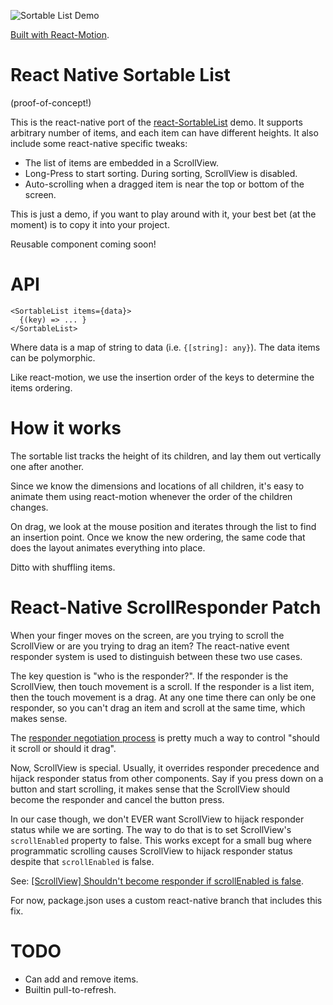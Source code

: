 ![Sortable List Demo](doc/native-sortable-list-demo.gif)

[Built with React-Motion](https://github.com/chenglou/react-motion).

# React Native Sortable List

(proof-of-concept!)

This is the react-native port of the [react-SortableList](https://github.com/hayeah/react-SortableList) demo. It supports arbitrary number of items, and each item can have different heights. It also include some react-native specific tweaks:

+ The list of items are embedded in a ScrollView.
+ Long-Press to start sorting. During sorting, ScrollView is disabled.
+ Auto-scrolling when a dragged item is near the top or bottom of the screen.

This is just a demo, if you want to play around with it, your best bet (at the moment) is to copy it into your project.

Reusable component coming soon!

# API

```
<SortableList items={data}>
  {(key) => ... }
</SortableList>
```

Where data is a map of string to data (i.e. `{[string]: any}`). The data items can be polymorphic.

Like react-motion, we use the insertion order of the keys to determine the items ordering.

# How it works

The sortable list tracks the height of its children, and lay them out vertically one after another.

Since we know the dimensions and locations of all children, it's easy to animate them using react-motion whenever the order of the children changes.

On drag, we look at the mouse position and iterates through the list to find an insertion point. Once we know the new ordering, the same code that does the layout animates everything into place.

Ditto with shuffling items.

# React-Native ScrollResponder Patch

When your finger moves on the screen, are you trying to scroll the ScrollView or are you trying to drag an item? The react-native event responder system is used to distinguish between these two use cases.

The key question is "who is the responder?". If the responder is the ScrollView, then touch movement is a scroll. If the responder is a list item, then the touch movement is a drag. At any one time there can only be one responder, so you can't drag an item and scroll at the same time, which makes sense.

The [responder negotiation process](https://github.com/facebook/react-native/blob/4b420cc0956e21f9e9623e460bde42e12d2ddccf/Libraries/vendor/react/browser/eventPlugins/ResponderEventPlugin.js#L184) is pretty much a way to control "should it scroll or should it drag".

Now, ScrollView is special. Usually, it overrides responder precedence and hijack responder status from other components. Say if you press down on a button and start scrolling, it makes sense that the ScrollView should become the responder and cancel the button press.

In our case though, we don't EVER want ScrollView to hijack responder status while we are sorting. The way to do that is to set ScrollView's `scrollEnabled` property to false. This works except for a small bug where programmatic scrolling causes ScrollView to hijack responder status despite that `scrollEnabled` is false.

See: [[ScrollView] Shouldn't become responder if scrollEnabled is false](https://github.com/facebook/react-native/issues/2411).

For now, package.json uses a custom react-native branch that includes this fix.

# TODO

+ Can add and remove items.
+ Builtin pull-to-refresh.
